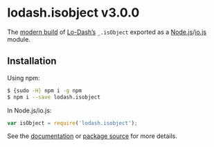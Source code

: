 # lodash.isobject v3.0.0

The [modern build](https://github.com/lodash/lodash/wiki/Build-Differences) of [Lo-Dash’s](https://lodash.com/) `_.isObject` exported as a [Node.js](http://nodejs.org/)/[io.js](https://iojs.org/) module.

## Installation

Using npm:

```bash
$ {sudo -H} npm i -g npm
$ npm i --save lodash.isobject
```

In Node.js/io.js:

```js
var isObject = require('lodash.isobject');
```

See the [documentation](https://lodash.com/docs#isObject) or [package source](https://github.com/lodash/lodash/blob/3.0.0-npm-packages/lodash.isobject/index.js) for more details.
